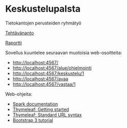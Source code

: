 # Keskustelupalsta
Tietokantojen perusteiden ryhmätyö

[Tehtävänanto](https://docs.google.com/document/d/1TvgUooM5dnUyJ1bakienNzJC3jXdYNL1OSnInMwTdzw)

[Raportti](https://docs.google.com/document/d/1wuU1S5QV5e8NU_Fzru7zehHDHxdgmuOr10z4-RoPnj8)

Sovellus kuuntelee seuraavan muotoisia web-osoitteita:

* [http://localhost:4567/](http://localhost:4567/)
* [http://localhost:4567/alue/ohjelmointi](http://localhost:4567/alue/ohjelmointi)
* [http://localhost:4567/keskustelu/1](http://localhost:4567/keskustelu/1)
* [http://localhost:4567/avaa](http://localhost:4567/avaa)
* [http://localhost:4567/vastaa/1](http://localhost:4567/vastaa/1)

Web-ohjeita:

* [Spark documentation](http://sparkjava.com/documentation.html)
* [Thymeleaf: Getting started](http://www.thymeleaf.org/doc/articles/standarddialect5minutes.html)
* [Thymeleaf: Standard URL syntax](http://www.thymeleaf.org/doc/articles/standardurlsyntax.html)
* [Bootstrap 3 tutorial](http://www.w3schools.com/bootstrap/default.asp)
